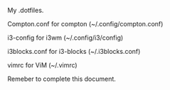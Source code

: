My .dotfiles.

Compton.conf for compton
(~/.config/compton.conf)

i3-config for i3wm
(~/.config/i3/config)

i3blocks.conf for i3-blocks
(~/.i3blocks.conf)

vimrc for ViM
(~/.vimrc)

Remeber to complete this document.
